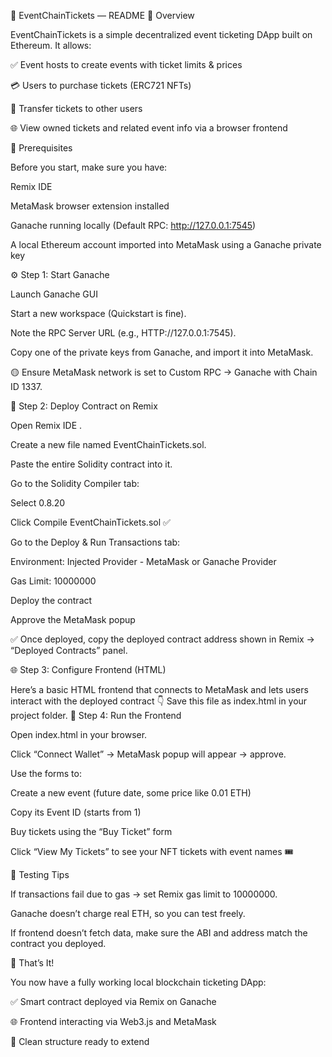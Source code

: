 📌 EventChainTickets — README
🧠 Overview

EventChainTickets is a simple decentralized event ticketing DApp built on Ethereum.
It allows:

✅ Event hosts to create events with ticket limits & prices

💳 Users to purchase tickets (ERC721 NFTs)

🔄 Transfer tickets to other users

🌐 View owned tickets and related event info via a browser frontend

🧰 Prerequisites

Before you start, make sure you have:

Remix IDE

MetaMask
 browser extension installed

Ganache
 running locally (Default RPC: http://127.0.0.1:7545)

A local Ethereum account imported into MetaMask using a Ganache private key

⚙️ Step 1: Start Ganache

Launch Ganache GUI

Start a new workspace (Quickstart is fine).

Note the RPC Server URL (e.g., HTTP://127.0.0.1:7545).

Copy one of the private keys from Ganache, and import it into MetaMask.

🟡 Ensure MetaMask network is set to Custom RPC → Ganache with Chain ID 1337.

🧱 Step 2: Deploy Contract on Remix

Open Remix IDE
.

Create a new file named EventChainTickets.sol.

Paste the entire Solidity contract into it.

Go to the Solidity Compiler tab:

Select 0.8.20

Click Compile EventChainTickets.sol ✅

Go to the Deploy & Run Transactions tab:

Environment: Injected Provider - MetaMask or Ganache Provider

Gas Limit: 10000000

Deploy the contract

Approve the MetaMask popup

✅ Once deployed, copy the deployed contract address shown in Remix → “Deployed Contracts” panel.

🌐 Step 3: Configure Frontend (HTML)

Here’s a basic HTML frontend that connects to MetaMask and lets users interact with the deployed contract 👇
Save this file as index.html in your project folder.
📝 Step 4: Run the Frontend

Open index.html in your browser.

Click “Connect Wallet” → MetaMask popup will appear → approve.

Use the forms to:

Create a new event (future date, some price like 0.01 ETH)

Copy its Event ID (starts from 1)

Buy tickets using the “Buy Ticket” form

Click “View My Tickets” to see your NFT tickets with event names 🎟

🧪 Testing Tips

If transactions fail due to gas → set Remix gas limit to 10000000.

Ganache doesn’t charge real ETH, so you can test freely.

If frontend doesn’t fetch data, make sure the ABI and address match the contract you deployed.

🚀 That’s It!

You now have a fully working local blockchain ticketing DApp:

✅ Smart contract deployed via Remix on Ganache

🌐 Frontend interacting via Web3.js and MetaMask

🧠 Clean structure ready to extend

